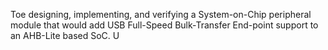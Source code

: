 
Toe designing, implementing, and verifying a System-on-Chip peripheral
module that would add USB Full-Speed Bulk-Transfer End-point support to an AHB-Lite based SoC. U
